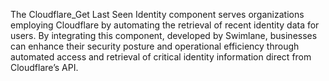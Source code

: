 The Cloudflare_Get Last Seen Identity component serves organizations employing Cloudflare by automating the retrieval of recent identity data for users. By integrating this component, developed by Swimlane, businesses can enhance their security posture and operational efficiency through automated access and retrieval of critical identity information direct from Cloudflare’s API.
